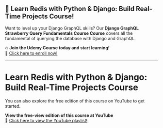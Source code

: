 ## 🚀 Learn Redis with Python & Django: Build Real-Time Projects Course!  
Want to level up your Django GraphQL skills? Our **Django GraphQL Strawberry Query Fundamentals Course Course** covers all the fundamental of querying the database with Django and GraphQL.  

🔥 **Join the Udemy Course today and start learning!**  
📌 [Click here to enroll now!](https://www.udemy.com/course/learn-redis-python-django-build-real-time-projects/?referralCode=84CCF7187D0D1ED73CAC)

---
# Learn Redis with Python & Django: Build Real-Time Projects Course

You can also explore the free edition of this course on YouTube to get started.

**View the free-view edition of this course at YouTube**  
📌 [Click here to view the YouTube playlist!](https://www.youtube.com/playlist?list=PLOLrQ9Pn6caz68h5Gsd4ISVdPocjH57aR)  
